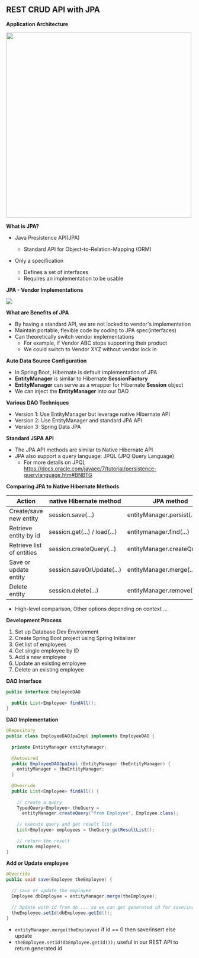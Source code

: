 ## REST CRUD API with JPA

**Application Architecture**

<img src="https://user-images.githubusercontent.com/80107049/192894636-bc88f23c-09e5-4e8a-a105-f5eea74aabd3.png" width="500" />


**What is JPA?**

+ Java Presistence API(JPA)
    + Standard API for Object-to-Relation-Mapping (ORM)

+ Only a specification
    + Defines a set of interfaces
    + Requires an implementation to be usable

**JPA - Vendor Implementations**

<img src="https://user-images.githubusercontent.com/80107049/192894700-ee1efdf9-f5c2-4b55-b6a9-d50d7546d56d.png" wifth=500 />


**What are Benefits of JPA**

+ By having a standard API, we are not locked to vendor's implementation
+ Maintain portable, flexible code by coding to JPA spec(interfaces)
+ Can theoretically  switch vendor implementations
    + For example, if Vendor ABC stops supporting their product
    + We could switch to Vendor XYZ without vendor lock in



**Auto Data Source Configuration**

+ In Spring Boot, Hibernate is default implementation of JPA
+ **EntityManager** is similar to Hibernate **SessionFactory**
+ **EntityManager** can serve as a wrapper for Hibernate **Session** object
+ We can inject the **EntityManager** into our DAO

**Various DAO Techniques**

+ Version 1: Use EntityManager but leverage native Hibernate API
+ Version 2: Use EntityManager and standard JPA API
+ Version 3: Spring Data JPA

**Standard JSPA API**

+ The JPA API methods are similar to Native Hibernate API
+ JPA also support a query language: JPQL (JPQ Query Language)
    + For more details on JPQL https://docs.oracle.com/javaee/7/tutorial/persistence-querylanguage.htm#BNBTG

**Comparing JPA to Native Hibernate Methods**

| Action                    | native Hibernate method      | JPA method                     |
| ------------------------- | ---------------------------- | ------------------------------ |
| Create/save new entity    | session.save(...)            | entityManager.persist(...)     |
| Retrieve entity by id     | session.get(...) / load(...) | entitymanager.find(...)        |
| Retrieve list of entities | session.createQuery(...)     | entityManager.createQuery(...) |
| Save or update entity     | session.saveOrUpdate(...)    | entityManager.merge(...)       |
| Delete entity             | session.delete(...)          | entityManager.remove(...)      |

+ High-level comparison, Other options depending on context ...


**Development Process**

1. Set up Database Dev Environment
2. Create Spring Boot project using Spring Initializer
3. Get list of employees
4. Get single employee by ID
5. Add a new employee
6. Update an existing employee
7. Delete an existing employee

**DAO Interface**

```JAVA
public interface EmployeeDAO
  
  public List<Employee> findAll();
}
```

**DAO Implementation**

```JAVA
@Repository
public class EmployeeDAOJpaImpl implements EmployeeDAO {
  
  private EntityManager entityManager;
  
  @Autowired
  public EmployeeDAOJpaImpl (EntityManager theEntityManager) {
    entityManager = theEntityManager;
  }
  
  @Override
  public List<Employee> findAll() {
  
    // create a query
    TypedQuery<Employee> theQuery = 
      entityManager.createQuery("from Employee", Employee.class);
    
    // execute query and get result list
    List<Employee> employees = theQuery.getResultList();
    
    // return the result
    return employees;
}
```


**Add or Update employee**

```JAVA
@Override
public void save(Employee theEmployee) {
  
  // save or update the employee
  Employee dbEmployee = entityManager.merge(theEmployee);
  
  // Update with id from db ... so we can get generated id for save/insert
  theEmployee.setId(dbEmployee.getId());
}
```

+ `entityManager.merge(theEmployee)` if id == 0 then save/insert else update
+ `theEmployee.setId(dbEmployee.getId());` useful in our REST API to return generated id 


